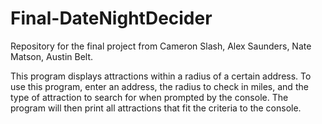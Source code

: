 # Final-DateNightDecider
Repository for the final project from Cameron Slash, Alex Saunders, Nate Matson, Austin Belt.

This program displays attractions within a radius of a certain address. To use this program, enter an address, the radius to check in miles,
and the type of attraction to search for when prompted by the console. The program will then print all attractions that fit the criteria to the console.